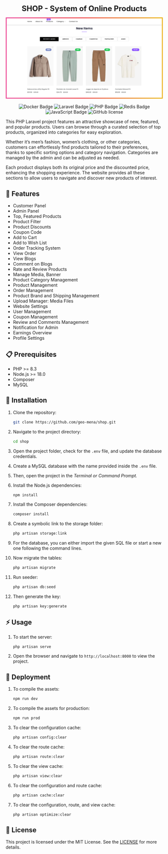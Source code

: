 <div align="center">
  <!-- <a href="https://slug.vercel.app">
    <img
      src="/public/images/banner.png"
      alt="Slug Logo"
    />
  </a> -->
  <p>
    <b style="font-size: 1.5rem">
      SHOP - System of Online Products
    </b>
  </p>

<!-- <a href="https://slug.vercel.app/dashboard">Dashboard</a>
<span>&nbsp;&nbsp;❖&nbsp;&nbsp;</span>
<a href="#-roadmap">Roadmap</a>
<span>&nbsp;&nbsp;❖&nbsp;&nbsp;</span>
<a href="#-getting-started">Contribute</a>
<span>&nbsp;&nbsp;❖&nbsp;&nbsp;</span>
<a href="https://github.com/pheralb/slug/issues/new/choose">Create issue</a>
<span>&nbsp;&nbsp;❖&nbsp;&nbsp;</span>
<a href="https://twitter.com/pheralb_">X/Twitter</a> -->

<div align="center">
    <img src="public/images/frame.png">
    </a>
    <p></p>
</div>

![Docker Badge](https://shields.io/badge/-Docker-2496ED?style=flat&logo=docker)
![Laravel Badge](https://img.shields.io/badge/Laravel-2e2e2e?logo=laravel)
![PHP Badge](https://shields.io/badge/-PHP-3776AB?style=flat&logo=php)
![Redis Badge](https://shields.io/badge/-Redis-DC382D?style=flat&logo=redis)
![JavaScript Badge](https://shields.io/badge/-JavaScript-F7DF1E?style=flat&logo=javascript)
![GitHub license](https://img.shields.io/github/license/geo-mena/shop)

</div>

This PHP Laravel project features an attractive showcase of new, featured, and popular products. Users can browse through a curated selection of top products, organized into categories for easy exploration.

Whether it’s men’s fashion, women’s clothing, or other categories, customers can effortlessly find products tailored to their preferences, thanks to specific sorting options and category navigation. Categories are managed by the admin and can be adjusted as needed.

Each product displays both its original price and the discounted price, enhancing the shopping experience. The website provides all these sections to allow users to navigate and discover new products of interest.

## 🎉 Features

-   Customer Panel
-   Admin Panel
-   Top, Featured Products
-   Product Filter
-   Product Discounts
-   Coupon Code
-   Add to Cart
-   Add to Wish List
-   Order Tracking System
-   View Order
-   View Blogs
-   Comment on Blogs
-   Rate and Review Products
-   Manage Media, Banner
-   Product Category Management
-   Product Management
-   Order Management
-   Product Brand and Shipping Management
-   Upload Manager: Media Files
-   Website Settings
-   User Management
-   Coupon Management
-   Review and Comments Management
-   Notification for Admin
-   Earnings Overview
-   Profile Settings

## 📋 Prerequisites

-   PHP >= 8.3
-   Node.js >= 18.0
-   Composer
-   MySQL

## 🌱 Installation

1. Clone the repository:

    ```bash
    git clone https://github.com/geo-mena/shop.git
    ```

2. Navigate to the project directory:

    ```bash
    cd shop
    ```

3. Open the project folder, check for the `.env` file, and update the database credentials.
4. Create a MySQL database with the name provided inside the `.env` file.
5. Then, open the project in the _Terminal or Command Prompt._
6. Install the Node.js dependencies:
    ```bash
    npm install
    ```
7. Install the Composer dependencies:
    ```bash
    composer install
    ```
8. Create a symbolic link to the storage folder:
    ```bash
    php artisan storage:link
    ```
9. For the database, you can either import the given SQL file or start a new one following the command lines.
10. Now migrate the tables:
    ```bash
    php artisan migrate
    ```
11. Run seeder:
    ```bash
    php artisan db:seed
    ```
12. Then generate the key:
    ```bash
    php artisan key:generate
    ```

## ⚡️ Usage

1.  To start the server:
    ```bash
    php artisan serve
    ```
2.  Open the browser and navigate to `http://localhost:8000` to view the project.

## 🚀 Deployment

1.  To compile the assets:
    ```bash
    npm run dev
    ```
2.  To compile the assets for production:
    ```bash
    npm run prod
    ```
3.  To clear the configuration cache:
    ```bash
    php artisan config:clear
    ```
4.  To clear the route cache:
    ```bash
    php artisan route:clear
    ```
5.  To clear the view cache:
    ```bash
    php artisan view:clear
    ```
6.  To clear the configuration and route cache:
    ```bash
    php artisan cache:clear
    ```
7.  To clear the configuration, route, and view cache:
    ```bash
    php artisan optimize:clear
    ```

## 📜 License

This project is licensed under the MIT License. See the [LICENSE](LICENSE) for more details.
